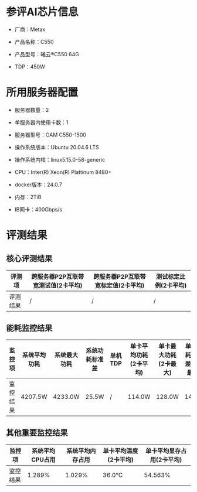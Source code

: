 # 参评AI芯片信息

* 厂商：Metax


* 产品名称：C550
* 产品型号：曦云®C550 64G
* TDP：450W

# 所用服务器配置

* 服务器数量：2


* 单服务器内使用卡数：1
* 服务器型号：OAM C550-1500
* 操作系统版本：Ubuntu 20.04.6 LTS
* 操作系统内核：linux5.15.0-58-generic
* CPU：Inter(R) Xeon(R) Plattinum 8480+
* docker版本：24.0.7
* 内存：2TiB
* IB网卡：400Gbps/s

# 评测结果

## 核心评测结果

| 评测项  | 跨服务器P2P互联带宽测试值(2卡平均) | 跨服务器P2P互联带宽标定值(2卡平均) | 测试标定比例(2卡平均) |
| ---- | -------------- | -------------- | ------------ |
| 评测结果 | /   | /       | /   |

## 能耗监控结果

| 监控项  | 系统平均功耗  | 系统最大功耗  | 系统功耗标准差 | 单机TDP | 单卡平均功耗(2卡平均) | 单卡最大功耗(2卡最大) | 单卡功耗标准差(2卡最大) | 单卡TDP |
| ---- | ------- | ------- | ------- | ----- | ------------ | ------------ | ------------- | ----- |
| 监控结果 | 4207.5W | 4233.0W | 25.5W    | /     | 114.0W       | 128.0W       | 14.0W        | 450W  |

## 其他重要监控结果

| 监控项  | 系统平均CPU占用 | 系统平均内存占用 | 单卡平均温度(2卡平均) | 单卡平均显存占用(2卡平均) |
| ---- | --------- | -------- | ------------ | -------------- |
| 监控结果 | 1.289%    | 1.029%   | 36.0°C      | 54.563%       |
